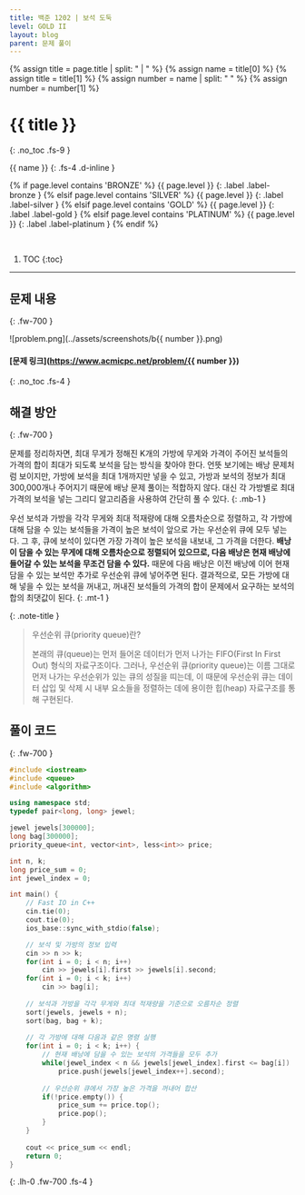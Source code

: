 ```yaml
---
title: 백준 1202 | 보석 도둑
level: GOLD II
layout: blog
parent: 문제 풀이
---
```

{% assign title = page.title | split: " | " %}
{% assign name = title[0] %}
{% assign title = title[1] %}
{% assign number = name | split: " " %}
{% assign number = number[1] %}

# **{{ title }}**
{: .no_toc .fs-9 }

{{ name }}
{: .fs-4 .d-inline }

{% if page.level contains 'BRONZE' %}
{{ page.level }}
{: .label .label-bronze }
{% elsif page.level contains 'SILVER' %}
{{ page.level }}
{: .label .label-silver }
{% elsif page.level contains 'GOLD' %}
{{ page.level }}
{: .label .label-gold }
{% elsif page.level contains 'PLATINUM' %}
{{ page.level }}
{: .label .label-platinum }
{% endif %}

<br/>

1. TOC
{:toc}

---

## 문제 내용
{: .fw-700 }

![problem.png](../assets/screenshots/b{{ number }}.png)

#### [문제 링크](https://www.acmicpc.net/problem/{{ number }})
{: .no_toc .fs-4 }

## 해결 방안
{: .fw-700 }

<div class="code-example" markdown="1">
문제를 정리하자면, 최대 무게가 정해진 K개의 가방에 무게와 가격이 주어진 보석들의 가격의 합이 최대가 되도록 보석을 담는 방식을 찾아야 한다.
언뜻 보기에는 배낭 문제처럼 보이지만, 가방에 보석을 최대 1개까지만 넣을 수 있고,
가방과 보석의 정보가 최대 300,000개나 주어지기 때문에 배낭 문제 풀이는 적합하지 않다.
대신 각 가방별로 최대 가격의 보석을 넣는 그리디 알고리즘을 사용하여 간단히 풀 수 있다.
{: .mb-1 }

우선 보석과 가방을 각각 무게와 최대 적재량에 대해 오름차순으로 정렬하고, 각 가방에 대해
담을 수 있는 보석들을 가격이 높은 보석이 앞으로 가는 우선순위 큐에 모두 넣는다.
그 후, 큐에 보석이 있다면 가장 가격이 높은 보석을 내보내, 그 가격을 더한다.
**배낭이 담을 수 있는 무게에 대해 오름차순으로 정렬되어 있으므로, 다음 배낭은 현재 배낭에 들어갈 수 있는 보석을 무조건 담을 수 있다.**
때문에 다음 배낭은 이전 배낭에 이어 현재 담을 수 있는 보석만 추가로 우선순위 큐에 넣어주면 된다.
결과적으로, 모든 가방에 대해 넣을 수 있는 보석을 꺼내고, 꺼내진 보석들의 가격의 합이 문제에서 요구하는 보석의 합의 최댓값이 된다.
{: .mt-1 }

{: .note-title }
> 우선순위 큐(priority queue)란?
>
> 본래의 큐(queue)는 먼저 들어온 데이터가 먼저 나가는 FIFO(First In First Out) 형식의 자료구조이다.
> 그러나, 우선순위 큐(priority queue)는 이름 그대로 먼저 나가는 우선순위가 있는 큐의 성질을 띠는데,
> 이 때문에 우선순위 큐는 데이터 삽입 및 삭제 시 내부 요소들을 정렬하는 데에 용이한 힙(heap) 자료구조를 통해 구현된다.
</div>

## 풀이 코드
{: .fw-700 }

```cpp
#include <iostream>
#include <queue>
#include <algorithm>

using namespace std;
typedef pair<long, long> jewel;

jewel jewels[300000];
long bag[300000];
priority_queue<int, vector<int>, less<int>> price;

int n, k;
long price_sum = 0;
int jewel_index = 0;

int main() {
    // Fast IO in C++
    cin.tie(0);
    cout.tie(0);
    ios_base::sync_with_stdio(false);

    // 보석 및 가방의 정보 입력
    cin >> n >> k;
    for(int i = 0; i < n; i++)
        cin >> jewels[i].first >> jewels[i].second;
    for(int i = 0; i < k; i++)
        cin >> bag[i];
    
    // 보석과 가방을 각각 무게와 최대 적재량을 기준으로 오름차순 정렬
    sort(jewels, jewels + n);
    sort(bag, bag + k);
    
    // 각 가방에 대해 다음과 같은 명령 실행
    for(int i = 0; i < k; i++) {
        // 현재 배낭에 담을 수 있는 보석의 가격들을 모두 추가
        while(jewel_index < n && jewels[jewel_index].first <= bag[i])
            price.push(jewels[jewel_index++].second);
        
        // 우선순위 큐에서 가장 높은 가격을 꺼내어 합산
        if(!price.empty()) {
            price_sum += price.top();
            price.pop();
        }
    }
    
    cout << price_sum << endl;
    return 0;
}
```
{: .lh-0 .fw-700 .fs-4 }
